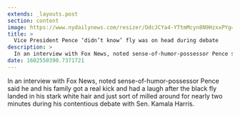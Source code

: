 ```yaml
--- 
extends: _layouts.post 
section: content 
image: https://www.nydailynews.com/resizer/OdcJCYa4-YTtmMcyn8N9HzxxPYg=/1200x0/top/cloudfront-us-east-1.images.arcpublishing.com/tronc/4PZRKFNQM5G77G6X4WMFOFB3YM.jpg 
title: > 
  Vice President Pence ‘didn’t know’ fly was on head during debate 
description: > 
  In an interview with Fox News, noted sense-of-humor-possessor Pence said he and his family got a real kick and had a laugh after the black fly landed in his stark white hair and just sort of milled around for nearly two minutes during his contentious debate with Sen. Kamala Harris. 
date: 1602550390.7371721 
--- 
```

In an interview with Fox News, noted sense-of-humor-possessor Pence said he and his family got a real kick and had a laugh after the black fly landed in his stark white hair and just sort of milled around for nearly two minutes during his contentious debate with Sen. Kamala Harris.